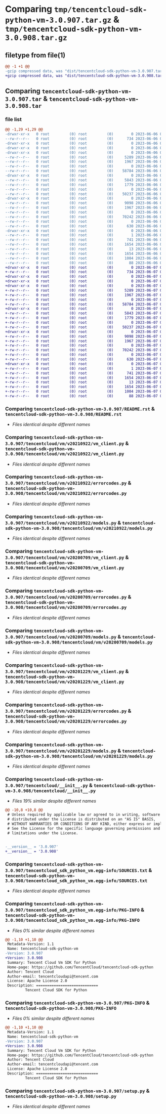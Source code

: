 # Comparing `tmp/tencentcloud-sdk-python-vm-3.0.907.tar.gz` & `tmp/tencentcloud-sdk-python-vm-3.0.908.tar.gz`

## filetype from file(1)

```diff
@@ -1 +1 @@
-gzip compressed data, was "dist/tencentcloud-sdk-python-vm-3.0.907.tar", last modified: Tue Jun  6 02:38:52 2023, max compression
+gzip compressed data, was "dist/tencentcloud-sdk-python-vm-3.0.908.tar", last modified: Wed Jun  7 00:36:12 2023, max compression
```

## Comparing `tencentcloud-sdk-python-vm-3.0.907.tar` & `tencentcloud-sdk-python-vm-3.0.908.tar`

### file list

```diff
@@ -1,29 +1,29 @@
-drwxr-xr-x   0 root         (0) root         (0)        0 2023-06-06 02:38:52.000000 tencentcloud-sdk-python-vm-3.0.907/
--rw-r--r--   0 root         (0) root         (0)      734 2023-06-06 02:38:52.000000 tencentcloud-sdk-python-vm-3.0.907/README.rst
-drwxr-xr-x   0 root         (0) root         (0)        0 2023-06-06 02:38:52.000000 tencentcloud-sdk-python-vm-3.0.907/tencentcloud/
-drwxr-xr-x   0 root         (0) root         (0)        0 2023-06-06 02:38:52.000000 tencentcloud-sdk-python-vm-3.0.907/tencentcloud/vm/
-drwxr-xr-x   0 root         (0) root         (0)        0 2023-06-06 02:38:52.000000 tencentcloud-sdk-python-vm-3.0.907/tencentcloud/vm/v20210922/
--rw-r--r--   0 root         (0) root         (0)     5289 2023-06-06 02:38:52.000000 tencentcloud-sdk-python-vm-3.0.907/tencentcloud/vm/v20210922/vm_client.py
--rw-r--r--   0 root         (0) root         (0)     1967 2023-06-06 02:38:52.000000 tencentcloud-sdk-python-vm-3.0.907/tencentcloud/vm/v20210922/errorcodes.py
--rw-r--r--   0 root         (0) root         (0)        0 2023-06-06 02:38:52.000000 tencentcloud-sdk-python-vm-3.0.907/tencentcloud/vm/v20210922/__init__.py
--rw-r--r--   0 root         (0) root         (0)    58784 2023-06-06 02:38:52.000000 tencentcloud-sdk-python-vm-3.0.907/tencentcloud/vm/v20210922/models.py
-drwxr-xr-x   0 root         (0) root         (0)        0 2023-06-06 02:38:52.000000 tencentcloud-sdk-python-vm-3.0.907/tencentcloud/vm/v20200709/
--rw-r--r--   0 root         (0) root         (0)     5843 2023-06-06 02:38:52.000000 tencentcloud-sdk-python-vm-3.0.907/tencentcloud/vm/v20200709/vm_client.py
--rw-r--r--   0 root         (0) root         (0)     1779 2023-06-06 02:38:52.000000 tencentcloud-sdk-python-vm-3.0.907/tencentcloud/vm/v20200709/errorcodes.py
--rw-r--r--   0 root         (0) root         (0)        0 2023-06-06 02:38:52.000000 tencentcloud-sdk-python-vm-3.0.907/tencentcloud/vm/v20200709/__init__.py
--rw-r--r--   0 root         (0) root         (0)    50237 2023-06-06 02:38:52.000000 tencentcloud-sdk-python-vm-3.0.907/tencentcloud/vm/v20200709/models.py
-drwxr-xr-x   0 root         (0) root         (0)        0 2023-06-06 02:38:52.000000 tencentcloud-sdk-python-vm-3.0.907/tencentcloud/vm/v20201229/
--rw-r--r--   0 root         (0) root         (0)     9098 2023-06-06 02:38:52.000000 tencentcloud-sdk-python-vm-3.0.907/tencentcloud/vm/v20201229/vm_client.py
--rw-r--r--   0 root         (0) root         (0)     1967 2023-06-06 02:38:52.000000 tencentcloud-sdk-python-vm-3.0.907/tencentcloud/vm/v20201229/errorcodes.py
--rw-r--r--   0 root         (0) root         (0)        0 2023-06-06 02:38:52.000000 tencentcloud-sdk-python-vm-3.0.907/tencentcloud/vm/v20201229/__init__.py
--rw-r--r--   0 root         (0) root         (0)    70242 2023-06-06 02:38:52.000000 tencentcloud-sdk-python-vm-3.0.907/tencentcloud/vm/v20201229/models.py
--rw-r--r--   0 root         (0) root         (0)        0 2023-06-06 02:38:52.000000 tencentcloud-sdk-python-vm-3.0.907/tencentcloud/vm/__init__.py
--rw-r--r--   0 root         (0) root         (0)      630 2023-06-06 02:38:52.000000 tencentcloud-sdk-python-vm-3.0.907/tencentcloud/__init__.py
-drwxr-xr-x   0 root         (0) root         (0)        0 2023-06-06 02:38:52.000000 tencentcloud-sdk-python-vm-3.0.907/tencentcloud_sdk_python_vm.egg-info/
--rw-r--r--   0 root         (0) root         (0)        1 2023-06-06 02:38:52.000000 tencentcloud-sdk-python-vm-3.0.907/tencentcloud_sdk_python_vm.egg-info/dependency_links.txt
--rw-r--r--   0 root         (0) root         (0)      741 2023-06-06 02:38:52.000000 tencentcloud-sdk-python-vm-3.0.907/tencentcloud_sdk_python_vm.egg-info/SOURCES.txt
--rw-r--r--   0 root         (0) root         (0)     1654 2023-06-06 02:38:52.000000 tencentcloud-sdk-python-vm-3.0.907/tencentcloud_sdk_python_vm.egg-info/PKG-INFO
--rw-r--r--   0 root         (0) root         (0)       13 2023-06-06 02:38:52.000000 tencentcloud-sdk-python-vm-3.0.907/tencentcloud_sdk_python_vm.egg-info/top_level.txt
--rw-r--r--   0 root         (0) root         (0)     1654 2023-06-06 02:38:52.000000 tencentcloud-sdk-python-vm-3.0.907/PKG-INFO
--rw-r--r--   0 root         (0) root         (0)     1004 2023-06-06 02:38:52.000000 tencentcloud-sdk-python-vm-3.0.907/setup.py
--rw-r--r--   0 root         (0) root         (0)       88 2023-06-06 02:38:52.000000 tencentcloud-sdk-python-vm-3.0.907/setup.cfg
+drwxr-xr-x   0 root         (0) root         (0)        0 2023-06-07 00:36:12.000000 tencentcloud-sdk-python-vm-3.0.908/
+-rw-r--r--   0 root         (0) root         (0)      734 2023-06-07 00:36:12.000000 tencentcloud-sdk-python-vm-3.0.908/README.rst
+drwxr-xr-x   0 root         (0) root         (0)        0 2023-06-07 00:36:12.000000 tencentcloud-sdk-python-vm-3.0.908/tencentcloud/
+drwxr-xr-x   0 root         (0) root         (0)        0 2023-06-07 00:36:12.000000 tencentcloud-sdk-python-vm-3.0.908/tencentcloud/vm/
+drwxr-xr-x   0 root         (0) root         (0)        0 2023-06-07 00:36:12.000000 tencentcloud-sdk-python-vm-3.0.908/tencentcloud/vm/v20210922/
+-rw-r--r--   0 root         (0) root         (0)     5289 2023-06-07 00:36:12.000000 tencentcloud-sdk-python-vm-3.0.908/tencentcloud/vm/v20210922/vm_client.py
+-rw-r--r--   0 root         (0) root         (0)     1967 2023-06-07 00:36:12.000000 tencentcloud-sdk-python-vm-3.0.908/tencentcloud/vm/v20210922/errorcodes.py
+-rw-r--r--   0 root         (0) root         (0)        0 2023-06-07 00:36:12.000000 tencentcloud-sdk-python-vm-3.0.908/tencentcloud/vm/v20210922/__init__.py
+-rw-r--r--   0 root         (0) root         (0)    58784 2023-06-07 00:36:12.000000 tencentcloud-sdk-python-vm-3.0.908/tencentcloud/vm/v20210922/models.py
+drwxr-xr-x   0 root         (0) root         (0)        0 2023-06-07 00:36:12.000000 tencentcloud-sdk-python-vm-3.0.908/tencentcloud/vm/v20200709/
+-rw-r--r--   0 root         (0) root         (0)     5843 2023-06-07 00:36:12.000000 tencentcloud-sdk-python-vm-3.0.908/tencentcloud/vm/v20200709/vm_client.py
+-rw-r--r--   0 root         (0) root         (0)     1779 2023-06-07 00:36:12.000000 tencentcloud-sdk-python-vm-3.0.908/tencentcloud/vm/v20200709/errorcodes.py
+-rw-r--r--   0 root         (0) root         (0)        0 2023-06-07 00:36:12.000000 tencentcloud-sdk-python-vm-3.0.908/tencentcloud/vm/v20200709/__init__.py
+-rw-r--r--   0 root         (0) root         (0)    50237 2023-06-07 00:36:12.000000 tencentcloud-sdk-python-vm-3.0.908/tencentcloud/vm/v20200709/models.py
+drwxr-xr-x   0 root         (0) root         (0)        0 2023-06-07 00:36:12.000000 tencentcloud-sdk-python-vm-3.0.908/tencentcloud/vm/v20201229/
+-rw-r--r--   0 root         (0) root         (0)     9098 2023-06-07 00:36:12.000000 tencentcloud-sdk-python-vm-3.0.908/tencentcloud/vm/v20201229/vm_client.py
+-rw-r--r--   0 root         (0) root         (0)     1967 2023-06-07 00:36:12.000000 tencentcloud-sdk-python-vm-3.0.908/tencentcloud/vm/v20201229/errorcodes.py
+-rw-r--r--   0 root         (0) root         (0)        0 2023-06-07 00:36:12.000000 tencentcloud-sdk-python-vm-3.0.908/tencentcloud/vm/v20201229/__init__.py
+-rw-r--r--   0 root         (0) root         (0)    70242 2023-06-07 00:36:12.000000 tencentcloud-sdk-python-vm-3.0.908/tencentcloud/vm/v20201229/models.py
+-rw-r--r--   0 root         (0) root         (0)        0 2023-06-07 00:36:12.000000 tencentcloud-sdk-python-vm-3.0.908/tencentcloud/vm/__init__.py
+-rw-r--r--   0 root         (0) root         (0)      630 2023-06-07 00:36:12.000000 tencentcloud-sdk-python-vm-3.0.908/tencentcloud/__init__.py
+drwxr-xr-x   0 root         (0) root         (0)        0 2023-06-07 00:36:12.000000 tencentcloud-sdk-python-vm-3.0.908/tencentcloud_sdk_python_vm.egg-info/
+-rw-r--r--   0 root         (0) root         (0)        1 2023-06-07 00:36:12.000000 tencentcloud-sdk-python-vm-3.0.908/tencentcloud_sdk_python_vm.egg-info/dependency_links.txt
+-rw-r--r--   0 root         (0) root         (0)      741 2023-06-07 00:36:12.000000 tencentcloud-sdk-python-vm-3.0.908/tencentcloud_sdk_python_vm.egg-info/SOURCES.txt
+-rw-r--r--   0 root         (0) root         (0)     1654 2023-06-07 00:36:12.000000 tencentcloud-sdk-python-vm-3.0.908/tencentcloud_sdk_python_vm.egg-info/PKG-INFO
+-rw-r--r--   0 root         (0) root         (0)       13 2023-06-07 00:36:12.000000 tencentcloud-sdk-python-vm-3.0.908/tencentcloud_sdk_python_vm.egg-info/top_level.txt
+-rw-r--r--   0 root         (0) root         (0)     1654 2023-06-07 00:36:12.000000 tencentcloud-sdk-python-vm-3.0.908/PKG-INFO
+-rw-r--r--   0 root         (0) root         (0)     1004 2023-06-07 00:36:12.000000 tencentcloud-sdk-python-vm-3.0.908/setup.py
+-rw-r--r--   0 root         (0) root         (0)       88 2023-06-07 00:36:12.000000 tencentcloud-sdk-python-vm-3.0.908/setup.cfg
```

### Comparing `tencentcloud-sdk-python-vm-3.0.907/README.rst` & `tencentcloud-sdk-python-vm-3.0.908/README.rst`

 * *Files identical despite different names*

### Comparing `tencentcloud-sdk-python-vm-3.0.907/tencentcloud/vm/v20210922/vm_client.py` & `tencentcloud-sdk-python-vm-3.0.908/tencentcloud/vm/v20210922/vm_client.py`

 * *Files identical despite different names*

### Comparing `tencentcloud-sdk-python-vm-3.0.907/tencentcloud/vm/v20210922/errorcodes.py` & `tencentcloud-sdk-python-vm-3.0.908/tencentcloud/vm/v20210922/errorcodes.py`

 * *Files identical despite different names*

### Comparing `tencentcloud-sdk-python-vm-3.0.907/tencentcloud/vm/v20210922/models.py` & `tencentcloud-sdk-python-vm-3.0.908/tencentcloud/vm/v20210922/models.py`

 * *Files identical despite different names*

### Comparing `tencentcloud-sdk-python-vm-3.0.907/tencentcloud/vm/v20200709/vm_client.py` & `tencentcloud-sdk-python-vm-3.0.908/tencentcloud/vm/v20200709/vm_client.py`

 * *Files identical despite different names*

### Comparing `tencentcloud-sdk-python-vm-3.0.907/tencentcloud/vm/v20200709/errorcodes.py` & `tencentcloud-sdk-python-vm-3.0.908/tencentcloud/vm/v20200709/errorcodes.py`

 * *Files identical despite different names*

### Comparing `tencentcloud-sdk-python-vm-3.0.907/tencentcloud/vm/v20200709/models.py` & `tencentcloud-sdk-python-vm-3.0.908/tencentcloud/vm/v20200709/models.py`

 * *Files identical despite different names*

### Comparing `tencentcloud-sdk-python-vm-3.0.907/tencentcloud/vm/v20201229/vm_client.py` & `tencentcloud-sdk-python-vm-3.0.908/tencentcloud/vm/v20201229/vm_client.py`

 * *Files identical despite different names*

### Comparing `tencentcloud-sdk-python-vm-3.0.907/tencentcloud/vm/v20201229/errorcodes.py` & `tencentcloud-sdk-python-vm-3.0.908/tencentcloud/vm/v20201229/errorcodes.py`

 * *Files identical despite different names*

### Comparing `tencentcloud-sdk-python-vm-3.0.907/tencentcloud/vm/v20201229/models.py` & `tencentcloud-sdk-python-vm-3.0.908/tencentcloud/vm/v20201229/models.py`

 * *Files identical despite different names*

### Comparing `tencentcloud-sdk-python-vm-3.0.907/tencentcloud/__init__.py` & `tencentcloud-sdk-python-vm-3.0.908/tencentcloud/__init__.py`

 * *Files 19% similar despite different names*

```diff
@@ -10,8 +10,8 @@
 # Unless required by applicable law or agreed to in writing, software
 # distributed under the License is distributed on an "AS IS" BASIS,
 # WITHOUT WARRANTIES OR CONDITIONS OF ANY KIND, either express or implied.
 # See the License for the specific language governing permissions and
 # limitations under the License.
 
 
-__version__ = '3.0.907'
+__version__ = '3.0.908'
```

### Comparing `tencentcloud-sdk-python-vm-3.0.907/tencentcloud_sdk_python_vm.egg-info/SOURCES.txt` & `tencentcloud-sdk-python-vm-3.0.908/tencentcloud_sdk_python_vm.egg-info/SOURCES.txt`

 * *Files identical despite different names*

### Comparing `tencentcloud-sdk-python-vm-3.0.907/tencentcloud_sdk_python_vm.egg-info/PKG-INFO` & `tencentcloud-sdk-python-vm-3.0.908/tencentcloud_sdk_python_vm.egg-info/PKG-INFO`

 * *Files 0% similar despite different names*

```diff
@@ -1,10 +1,10 @@
 Metadata-Version: 1.1
 Name: tencentcloud-sdk-python-vm
-Version: 3.0.907
+Version: 3.0.908
 Summary: Tencent Cloud Vm SDK for Python
 Home-page: https://github.com/TencentCloud/tencentcloud-sdk-python
 Author: Tencent Cloud
 Author-email: tencentcloudapi@tencent.com
 License: Apache License 2.0
 Description: ============================
         Tencent Cloud SDK for Python
```

### Comparing `tencentcloud-sdk-python-vm-3.0.907/PKG-INFO` & `tencentcloud-sdk-python-vm-3.0.908/PKG-INFO`

 * *Files 0% similar despite different names*

```diff
@@ -1,10 +1,10 @@
 Metadata-Version: 1.1
 Name: tencentcloud-sdk-python-vm
-Version: 3.0.907
+Version: 3.0.908
 Summary: Tencent Cloud Vm SDK for Python
 Home-page: https://github.com/TencentCloud/tencentcloud-sdk-python
 Author: Tencent Cloud
 Author-email: tencentcloudapi@tencent.com
 License: Apache License 2.0
 Description: ============================
         Tencent Cloud SDK for Python
```

### Comparing `tencentcloud-sdk-python-vm-3.0.907/setup.py` & `tencentcloud-sdk-python-vm-3.0.908/setup.py`

 * *Files identical despite different names*

